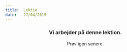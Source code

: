 ```yaml
---
title:  Lektie
date:   27/04/2019
---
```


### <center>Vi arbejder på denne lektion.</center>
<center>Prøv igen senere.</center>